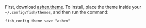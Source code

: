 First, download
[ashen.theme](https://git.sr.ht/~ficd/ashen/blob/main/fish/ashen.theme). To
install, place the theme inside your `~/.config/fish/themes`, and then run the
command:

```fish
fish_config theme save "ashen"
```
